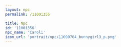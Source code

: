 ```yaml
---
layout: npc
permalink: /11001356

title: Npc
id: '11001356'
npc_name: 'Caroli'
icon_url: 'portrait/npc/11000764_bunnygirl3_p.png'
---
```


